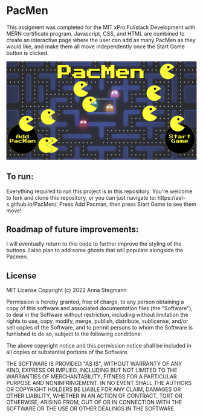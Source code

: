 # PacMen
This assigment was completed for the MIT xPro Fullstack Development with MERN certificate program. Javascript, CSS, and HTML are combined to create an interactive page where the user can add as many PacMen as they would like, and make them all move independently once the Start Game button is clicked. 

<img src="PacMenSS2.png" alt="Photo of PacMen project in action" title="PacMen in Action!">

<h2>To run:</h2>
Everything required to run this project is in this repository. You're welcome to fork and clone this repository, or you can just navigate to: https://ael-s.github.io/PacMen/. Press Add Pacman, then press Start Game to see them move!

<h2>Roadmap of future improvements:</h2>
I will eventually return to this code to further improve the styling of the buttons. I also plan to add some ghosts that will populate alongside the Pacmen. 

<h2>License</h2>
MIT License
Copyright (c) 2022 Anna Stegmann

Permission is hereby granted, free of charge, to any person obtaining a copy of this software and associated documentation files (the "Software"), to deal in the Software without restriction, including without limitation the rights to use, copy, modify, merge, publish, distribute, sublicense, and/or sell copies of the Software, and to permit persons to whom the Software is furnished to do so, subject to the following conditions:

The above copyright notice and this permission notice shall be included in all copies or substantial portions of the Software.

THE SOFTWARE IS PROVIDED "AS IS", WITHOUT WARRANTY OF ANY KIND, EXPRESS OR IMPLIED, INCLUDING BUT NOT LIMITED TO THE WARRANTIES OF MERCHANTABILITY, FITNESS FOR A PARTICULAR PURPOSE AND NONINFRINGEMENT. IN NO EVENT SHALL THE AUTHORS OR COPYRIGHT HOLDERS BE LIABLE FOR ANY CLAIM, DAMAGES OR OTHER LIABILITY, WHETHER IN AN ACTION OF CONTRACT, TORT OR OTHERWISE, ARISING FROM, OUT OF OR IN CONNECTION WITH THE SOFTWARE OR THE USE OR OTHER DEALINGS IN THE SOFTWARE.
